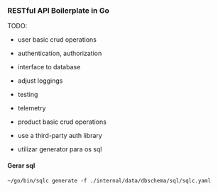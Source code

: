 ### RESTful API Boilerplate in Go

TODO:

* user basic crud operations
* authentication, authorization
* interface to database
* adjust loggings
* testing
* telemetry


* product basic crud operations


* use a third-party auth library

* utilizar generator para os sql

#### Gerar sql

`~/go/bin/sqlc generate -f ./internal/data/dbschema/sql/sqlc.yaml`